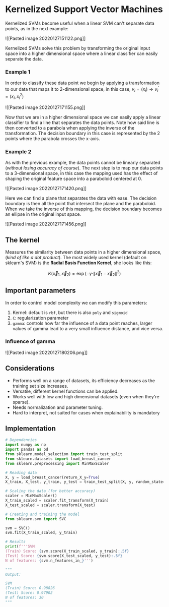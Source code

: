 # Kernelized Support Vector Machines

Kernelized SVMs become useful when a linear SVM can't separate data points, as in the next example:

![[Pasted image 20220127151122.png]]

Kernelized SVMs solve this problem by transforming the original input space into a higher dimensional space where a linear classifier can easily separate the data.

### Example 1

In order to classify these data point we begin by applying a transformation to our data that maps it to 2-dimensional space, in this case, $v_i=(x_{i}) \to v_{i}^{'}=(x_{i}, x_{i}^2)$

![[Pasted image 20220127171155.png]]

Now that we are in a higher dimensional space we can easily apply a linear classifier to find a line that separates the data points. Note how said line is then converted to a parabola when applying the inverse of the transformation. The decision boundary in this case is represented by the 2 points where the parabola crosses the x-axis.

### Example 2

As with the previous example, the data points cannot be linearly separated (_without losing accuracy of course_). The next step is to map our data points to a 3-dimensional space, in this case the mapping used has the effect of shaping the original feature space into a paraboloid centered at 0.

![[Pasted image 20220127171420.png]]

Here we can find a plane that separates the data with ease. The decision boundary is then all the point that intersect the plane and the paraboloid. When we take the inverse of this mapping, the decision boundary becomes an ellipse in the original input space.

![[Pasted image 20220127171456.png]]

## The kernel

Measures the similarity between data points in a higher dimensional space, (_kind of like a dot product_). The most widely used kernel (default on sklearn's SVM) is the **Radial Basis Function Kernel**, she looks like this:

$$K(\vec{x}_{1}, \vec{x}_{2}) = \exp (-\gamma \cdot \|\vec{x}_{1} - \vec{x}_{2}\|^{2})$$

## Important parameters

In order to control model complexity we can modify this parameters:

1. Kernel: default is `rbf`, but there is also `poly` and `sigmoid`
2. `C`: regularization parameter
3. `gamma`: controls how far the influence of a data point reaches, larger values of gamma lead to a very small influence distance, and vice versa.

### Influence of gamma

![[Pasted image 20220127180206.png]]

## Considerations

- Performs well on a range of datasets, its efficiency decreases as the training set size increases.
- Versatile, different kernel functions can be applied.
- Works well with low and high dimensional datasets (even when they're sparse).
- Needs normalization and parameter tuning.
- Hard to interpret, not suited for cases when explainability is mandatory

## Implementation

```python
# Dependencies
import numpy as np
import pandas as pd
from sklearn.model_selection import train_test_split
from sklearn.datasets import load_breast_cancer
from sklearn.preprocessing import MinMaxScaler

# Reading data
X, y = load_breast_cancer(return_X_y=True)
X_train, X_test, y_train, y_test = train_test_split(X, y, random_state=5)

# Scaling the data (for better accuracy)
scaler = MinMaxScaler()
X_train_scaled = scaler.fit_transform(X_train)
X_test_scaled = scaler.transform(X_test)

# Creating and training the model
from sklearn.svm import SVC

svm = SVC()
svm.fit(X_train_scaled, y_train)

# Results
print(f'''SVM
(Train) Score: {svm.score(X_train_scaled, y_train):.5f}
(Test) Score: {svm.score(X_test_scaled, y_test):.5f}
N of features: {svm.n_features_in_}''')

"""
Output:

SVM 
(Train) Score: 0.98826 
(Test) Score: 0.97902 
N of features: 30
"""
```